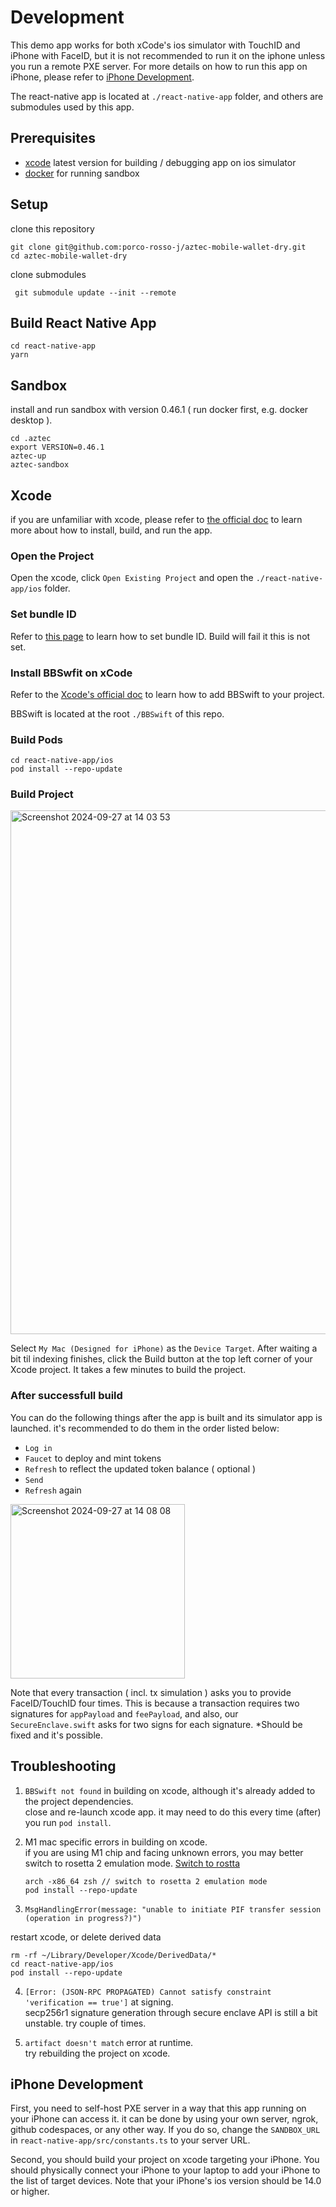 # Development

This demo app works for both xCode's ios simulator with TouchID and iPhone with FaceID, but it is not recommended to run it on the iphone unless you run a remote PXE server. For more details on how to run this app on iPhone, please refer to [iPhone Development](#iphone-development).

The react-native app is located at `./react-native-app` folder, and others are submodules used by this app.

## Prerequisites

- [xcode](https://developer.apple.com/xcode/) latest version for building / debugging app on ios simulator
- [docker](https://docs.docker.com/get-docker/) for running sandbox

## Setup

clone this repository

```shell
git clone git@github.com:porco-rosso-j/aztec-mobile-wallet-dry.git
cd aztec-mobile-wallet-dry
```

clone submodules

```shell
 git submodule update --init --remote
```

## Build React Native App

```shell
cd react-native-app
yarn
```

## Sandbox

install and run sandbox with version 0.46.1 ( run docker first, e.g. docker desktop ).  

```shell
cd .aztec
export VERSION=0.46.1
aztec-up
aztec-sandbox
```

## Xcode

if you are unfamiliar with xcode, please refer to [the official doc](https://developer.apple.com/documentation/xcode) to learn more about how to install, build, and run the app.

### Open the Project

Open the xcode, click `Open Existing Project` and open the `./react-native-app/ios` folder.

### Set bundle ID

Refer to [this page](https://developer.apple.com/documentation/xcode/preparing-your-app-for-distribution) to learn how to set bundle ID. Build will fail it this is not set.

### Install BBSwfit on xCode

Refer to the [Xcode's official doc](https://developer.apple.com/documentation/xcode/adding-package-dependencies-to-your-app) to learn how to add BBSwift to your project.

BBSwift is located at the root `./BBSwift` of this repo.

### Build Pods

```shell
cd react-native-app/ios
pod install --repo-update
```

### Build Project

<img width="838" alt="Screenshot 2024-09-27 at 14 03 53" src="https://github.com/user-attachments/assets/96ac963f-112a-41ea-84a2-e4547dea7dbb">

Select `My Mac (Designed for iPhone)` as the `Device Target`. After waiting a bit til indexing finishes, click the Build button at the top left corner of your Xcode project. It takes a few minutes to build the project.

### After successfull build

You can do the following things after the app is built and its simulator app is launched. it's recommended to do them in the order listed below:

- `Log in`
- `Faucet` to deploy and mint tokens
- `Refresh` to reflect the updated token balance ( optional )
- `Send`
- `Refresh` again

<img width="279" alt="Screenshot 2024-09-27 at 14 08 08" src="https://github.com/user-attachments/assets/7852b8d8-cd49-4c7e-991a-9e72272bd800">

Note that every transaction ( incl. tx simulation ) asks you to provide FaceID/TouchID four times. This is because a transaction requires two signatures for `appPayload` and `feePayload`, and also, our `SecureEnclave.swift` asks for two signs for each signature. \*Should be fixed and it's possible.

## Troubleshooting

1. `BBSwift not found` in building on xcode, although it's already added to the project dependencies.  
   close and re-launch xcode app. it may need to do this every time (after) you run `pod install`.

2. M1 mac specific errors in building on xcode.  
   if you are using M1 chip and facing unknown errors, you may better switch to rosetta 2 emulation mode. [Switch to rostta](https://www.godo.dev/tutorials/macos-x86_64-shell-from-arm64/)

   ```shell
   arch -x86_64 zsh // switch to rosetta 2 emulation mode
   pod install --repo-update
   ```

3. `MsgHandlingError(message: "unable to initiate PIF transfer session (operation in progress?)")`

restart xcode, or delete derived data

```shell
rm -rf ~/Library/Developer/Xcode/DerivedData/*
cd react-native-app/ios
pod install --repo-update
```

4. `[Error: (JSON-RPC PROPAGATED) Cannot satisfy constraint 'verification == true']` at signing.  
   secp256r1 signature generation through secure enclave API is still a bit unstable. try couple of times.

5. `artifact doesn't match` error at runtime.  
   try rebuilding the project on xcode.

## iPhone Development

First, you need to self-host PXE server in a way that this app running on your iPhone can access it. it can be done by using your own server, ngrok, github codespaces, or any other way. If you do so, change the `SANDBOX_URL` in `react-native-app/src/constants.ts` to your server URL.

Second, you should build your project on xcode targeting your iPhone. You should physically connect your iPhone to your laptop to add your iPhone to the list of target devices. Note that your iPhone's ios version should be 14.0 or higher.
